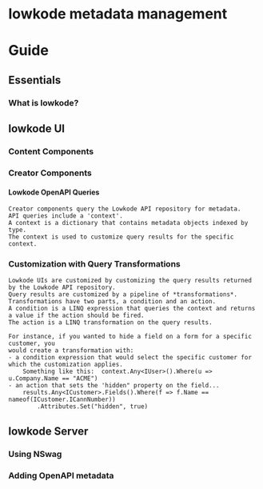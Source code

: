 # lowkode metadata management

# Guide
## Essentials
### What is lowkode?
## lowkode UI
### Content Components
### Creator Components

#### Lowkode OpenAPI Queries
	Creator components query the Lowkode API repository for metadata.
	API queries include a 'context'.  
	A context is a dictionary that contains metadata objects indexed by type.  
	The context is used to customize query results for the specific context.

### Customization with Query Transformations
	Lowkode UIs are customized by customizing the query results returned by the Lowkode API repository.
	Query results are customized by a pipeline of *transformations*.
	Transformations have two parts, a condition and an action.
	A condition is a LINQ expression that queries the context and returns a value if the action should be fired.
	The action is a LINQ transformation on the query results.

	For instance, if you wanted to hide a field on a form for a specific customer, you 
	would create a transformation with:
	- a condition expression that would select the specific customer for which the customization applies.
		Something like this:  context.Any<IUser>().Where(u => u.Company.Name == "ACME")
	- an action that sets the 'hidden" property on the field...
		results.Any<ICustomer>.Fields().Where(f => f.Name == nameof(ICustomer.ICannNumber))
			.Attributes.Set("hidden", true)

## lowkode Server
### Using NSwag 
### Adding OpenAPI metadata